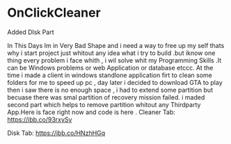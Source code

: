 # OnClickCleaner
Added DIsk Part 

In This Days Im in Very Bad Shape and i need a way to free up my self thats why i start project just whitout any idea what i try to build .but 
iknow one thing every problem i face whith , i wil solve whit my Programming Skills .It can be Windows problems or web Application 
or database etccc. At the time i made a client in windows standlone application firt to clean some folders for me to speed up pc , day later 
i decided to download GTA to play then i saw there is no enough space , i had to extend some partition but becuase there was smal partition of 
recovery mission failed. i maded second part which helps to remove partition whitout any Thirdparty App.Here is face right now and code is here .
Cleaner Tab:
https://ibb.co/93rxySy

Disk Tab:
https://ibb.co/HNzhHGq

